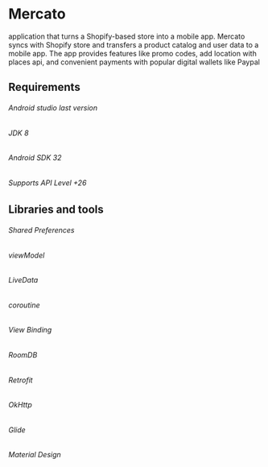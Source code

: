 # Mercato
application that turns a Shopify-based store into a mobile app. Mercato syncs with Shopify store and transfers a product catalog and user data to a mobile app. The app provides features like promo codes, add location with places api, and convenient payments with popular digital wallets like Paypal


## Requirements
###### Android studio last version
###### JDK 8
###### Android SDK 32
###### Supports API Level +26


## Libraries and tools

###### Shared Preferences
###### viewModel
###### LiveData
###### coroutine
###### View Binding
###### RoomDB
###### Retrofit
###### OkHttp
###### Glide
###### Material Design
